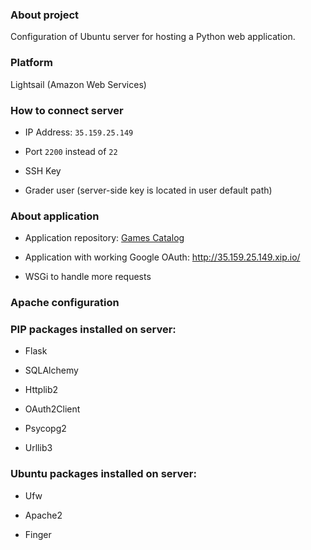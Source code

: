 ### About project

Configuration of Ubuntu server for hosting a Python web application.

### Platform

Lightsail (Amazon Web Services)

### How to connect server

- IP Address: `35.159.25.149`

- Port `2200` instead of `22`

- SSH Key

- Grader user (server-side key is located in user default path)

### About application

- Application repository: [Games Catalog](https://github.com/Helsh/gamecatalog)

- Application with working Google OAuth: http://35.159.25.149.xip.io/

- WSGi to handle more requests

### Apache configuration



### PIP packages installed on server:

- Flask

- SQLAlchemy

- Httplib2

- OAuth2Client

- Psycopg2

- Urllib3

### Ubuntu packages installed on server:

- Ufw

- Apache2

- Finger